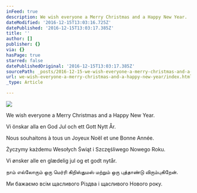 ```yaml
---
inFeed: true
description: We wish everyone a Merry Christmas and a Happy New Year.
dateModified: '2016-12-15T13:03:16.725Z'
datePublished: '2016-12-15T13:03:17.385Z'
title: ''
author: []
publisher: {}
via: {}
hasPage: true
starred: false
datePublishedOriginal: '2016-12-15T13:03:17.385Z'
sourcePath: _posts/2016-12-15-we-wish-everyone-a-merry-christmas-and-a-happy-new-year.md
url: we-wish-everyone-a-merry-christmas-and-a-happy-new-year/index.html
_type: Article

---
```

![](https://the-grid-user-content.s3-us-west-2.amazonaws.com/db2c62ce-7cb7-4212-9efe-6e1a1ae97688.jpg)

We wish everyone a Merry Christmas and a Happy New Year.

Vi önskar alla en God Jul och ett Gott Nytt År.

Nous souhaitons à tous un Joyeux Noël et une Bonne Année.

Życzymy każdemu Wesołych Świąt i Szczęśliwego Nowego Roku.

Vi ønsker alle en glædelig jul og et godt nytår.

நாம் எல்லோரும் ஒரு மெர்ரி கிறிஸ்துமஸ் மற்றும் ஒரு புத்தாண்டு விரும்புகிறேன்.

Ми бажаємо всім щасливого Різдва і щасливого Нового року.